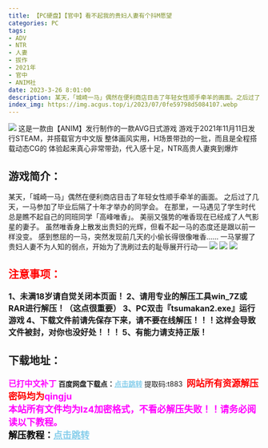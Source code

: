 ```yaml
---
title: 【PC硬盘】【官中】看不起我的贵妇人妻有个抖M愿望
categories: PC
tags:
- ADV
- NTR
- 人妻
- 拔作
- 2021年
- 官中
- ANIM社
date: 2023-3-26 8:01:00
description: 某天，「城崎一马」偶然在便利商店目击了年轻女性顺手牵羊的画面。之后过了几天，一马参加了毕业后隔了十年才举办的同学会。在那里，一马遇见了学生时代总是瞧不起自己的同班同学「高峰唯香」。美丽又强势的唯香现在已经成了人气影星的妻子。虽然唯香身上散发出贵妇的光辉，但看不起一马的态度还是跟以前一样没变。
index_img: https://img.acgus.top/i/2023/07/0fe59798d5084107.webp
---
```

![](https://img.acgus.top/i/2023/07/0fe59798d5084107.webp)
这是一款由【ANIM】发行制作的一款AVG日式游戏
游戏于2021年11月11日发行STEAM，并搭载官方中文版
整体画风实用，H场景带劲的一批，而且是全程搭载动态CG的
体验起来真心非常带劲，代入感十足，NTR高贵人妻爽到爆炸

## 游戏简介：
某天，「城崎一马」偶然在便利商店目击了年轻女性顺手牵羊的画面。
之后过了几天，一马参加了毕业后隔了十年才举办的同学会。
在那里，一马遇见了学生时代总是瞧不起自己的同班同学「高峰唯香」。
美丽又强势的唯香现在已经成了人气影星的妻子。
虽然唯香身上散发出贵妇的光辉，但看不起一马的态度还是跟以前一样没变。
感到憋屈的一马，突然发现前几天的小偷长得很像唯香……
一马掌握了贵妇人妻不为人知的弱点，开始为了洗刷过去的耻辱展开行动──
![](https://img.acgus.top/i/2023/07/33f288ede6084114.webp)
![](https://img.acgus.top/i/2023/07/78c2e4ce93084111.webp)
![](https://img.acgus.top/i/2023/07/13e06b276a084109.webp)





## <font color=#FF0000 >注意事项：</font>
<font size=3><b>1、未满18岁请自觉关闭本页面！
2、请用专业的解压工具win_7Z或RAR进行解压！（这点很重要）
3、PC双击『tsumakan2.exe』运行游戏
4、下载文件前请先保存下来，请不要在线解压！！！这样会导致文件被封，对你也没好处！！！
5、有能力请支持正版！</b></font>

## 下载地址：
<font color=#FF00FF size=3><b>已打中文补丁</b></font>
<b>百度网盘下载点：</b><a href="https://pan.baidu.com/s/1Mt0r5LbjEe0EyO9pCKOHbQ?pwd=t883" style="color: #87CEEB;"><b>点击跳转</b></a> 提取码:t883
<a style="padding: 0" href="https://post.qingju.org/AD/"><img style="max-width:100%" src="https://img.acgus.top/i/2024/07/478f689b8021d8d499ab43d21acf137a.gif" alt=""></a>
<b><font color=#FF0000 size=4>网站所有资源解压密码均为</b></font><b><font color=#FF00FF size=4>qingju</font><font color=#FF0000 ></font></b><br><b><font color=#FF00FF size=4>本站所有文件均为lz4加密格式，不看必解压失败！！请务必阅读以下教程。</b></font><br><b><font color=#000 size=4>解压教程：</b><a href="https://post.qingju.org/tutorial/000/" style="color: #87CEEB;"><b>点击跳转</b></a>
